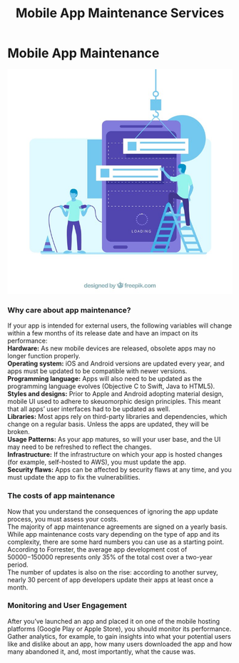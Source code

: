 ﻿---
layout: ../../../layouts/ServiceLayout.astro
title: "Mobile App Maintenance Services"
faqtitle1: "Why is app maintenance important?"
faqtext1: "App maintenance is crucial for ensuring that your mobile application remains functional, compatible with new hardware and software updates, secure from vulnerabilities, and aligned with evolving user preferences and usage patterns."

faqtitle2: "What factors contribute to the costs of app maintenance?"
faqtext2: "The costs of app maintenance can vary depending on factors such as the complexity of the app, frequency of updates, need for security patches, and infrastructure changes. Ignoring app maintenance can lead to higher costs in the long run due to issues like security vulnerabilities and user dissatisfaction."

faqtitle3: "How can I monitor and engage users after launching an app?"
faqtext3: "After launching an app, it's essential to monitor its performance through analytics to understand user behavior, preferences, and engagement metrics. This data can help in making informed decisions for app updates, feature enhancements, and user experience improvements to drive user engagement and retention."

---

# Mobile App Maintenance

![Mobile App Maintenance](/public/assets/img/service/mobile-app-maintenance.png)

### Why care about app maintenance?

If your app is intended for external users, the following variables will change within a few months of its release date and have an impact on its performance:  
**Hardware:**  As new mobile devices are released, obsolete apps may no longer function properly.  
**Operating system:** iOS and Android versions are updated every year, and apps must be updated to be compatible with newer versions.  
**Programming language:**  Apps will also need to be updated as the programming language evolves (Objective C to Swift, Java to HTML5).  
**Styles and designs:**  Prior to Apple and Android adopting material design, mobile UI used to adhere to skeuomorphic design principles. This meant that all apps’ user interfaces had to be updated as well.  
**Libraries:**  Most apps rely on third-party libraries and dependencies, which change on a regular basis. Unless the apps are updated, they will be broken.  
**Usage Patterns:**  As your app matures, so will your user base, and the UI may need to be refreshed to reflect the changes.  
**Infrastructure:**  If the infrastructure on which your app is hosted changes (for example, self-hosted to AWS), you must update the app.  
**Security flaws:**  Apps can be affected by security flaws at any time, and you must update the app to fix the vulnerabilities.

### The costs of app maintenance

Now that you understand the consequences of ignoring the app update process, you must assess your costs.  
The majority of app maintenance agreements are signed on a yearly basis. While app maintenance costs vary depending on the type of app and its complexity, there are some hard numbers you can use as a starting point.  
According to Forrester, the average app development cost of $50000-$150000 represents only 35% of the total cost over a two-year period.  
The number of updates is also on the rise: according to another survey, nearly 30 percent of app developers update their apps at least once a month.

### Monitoring and User Engagement

After you’ve launched an app and placed it on one of the mobile hosting platforms (Google Play or Apple Store), you should monitor its performance. Gather analytics, for example, to gain insights into what your potential users like and dislike about an app, how many users downloaded the app and how many abandoned it, and, most importantly, what the cause was.

